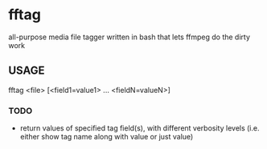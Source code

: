 # fftag
all-purpose media file tagger written in bash that lets ffmpeg do the dirty work

## USAGE

fftag \<file\> [\<field1=value1\> ... \<fieldN=valueN\>]

### TODO
- return values of specified tag field(s), with different verbosity levels (i.e. either show tag name along with value or just value)
